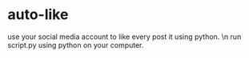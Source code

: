 # auto-like
use your social media account to like every post it using python.
\n
run script.py using python on your computer.
